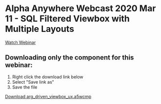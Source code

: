# Alpha Anywhere Webcast 2020 Mar 11 - SQL Filtered Viewbox with Multiple Layouts

[Watch Webinar](https://youtu.be/NyZ2IZKziU4)

## Downloading only the component for this webinar:

1. Right click the download link below
2. Select "Save link as"
3. Save the file

<a href="https://github.com/alphaanywhere/Alpha-Anywhere-Webinars/raw/master/2020/March%2011%202020/arg_driven_viewbox_ux.a5wcmp">Download arg_driven_viewbox_ux.a5wcmp</a>
